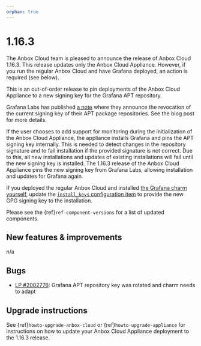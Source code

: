```yaml
---
orphan: true
---
```

# 1.16.3

The Anbox Cloud team is pleased to announce the release of Anbox Cloud 1.16.3. This release updates only the Anbox Cloud Appliance. However, if you run the regular Anbox Cloud and have Grafana deployed, an action is required (see below).

This is an out-of-order release to pin deployments of the Anbox Cloud Appliance to a new signing key for the Grafana APT repository.

Grafana Labs has published [a note](https://grafana.com/blog/2023/01/12/grafana-labs-update-regarding-circleci-security-updates/) where they announce the revocation of the current signing key of their APT package repositories. See the blog post for more details.

If the user chooses to add support for monitoring during the initialization of the Anbox Cloud Appliance, the appliance installs Grafana and pins the APT signing key internally. This is needed to detect changes in the repository signature and to fail installation if the provided signature is not correct. Due to this, all new installations and updates of existing installations will fail until the new signing key is installed. The 1.16.3 release of the Anbox Cloud Appliance pins the new signing key from Grafana Labs, allowing installation and updates for Grafana again.

If you deployed the regular Anbox Cloud and installed [the Grafana charm yourself](https://charmhub.io/grafana), update the [`install_keys` configuration item](https://charmhub.io/grafana/configuration#install_keys) to provide the new GPG signing key to the installation.

Please see the {ref}`ref-component-versions` for a list of updated components.

## New features & improvements

n/a

## Bugs

* [LP #2002776](https://bugs.launchpad.net/charm-grafana/+bug/2002776): Grafana APT repository key was rotated and charm needs to adapt

## Upgrade instructions

See {ref}`howto-upgrade-anbox-cloud` or {ref}`howto-upgrade-appliance` for instructions on how to update your Anbox Cloud Appliance deployment to the 1.16.3 release.
